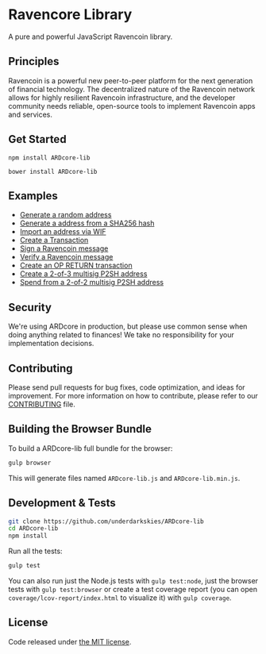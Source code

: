 Ravencore Library
=======

A pure and powerful JavaScript Ravencoin library.

## Principles

Ravencoin is a powerful new peer-to-peer platform for the next generation of financial technology. The decentralized nature of the Ravencoin network allows for highly resilient Ravencoin infrastructure, and the developer community needs reliable, open-source tools to implement Ravencoin apps and services.

## Get Started

```
npm install ARDcore-lib
```

```
bower install ARDcore-lib
```

## Examples

* [Generate a random address](https://github.com/underdarkskies/ARDcore-lib/blob/master/docs/examples.md#generate-a-random-address)
* [Generate a address from a SHA256 hash](https://github.com/underdarkskies/ARDcore-lib/blob/master/docs/examples.md#generate-a-address-from-a-sha256-hash)
* [Import an address via WIF](https://github.com/underdarkskies/ARDcore-lib/blob/master/docs/examples.md#import-an-address-via-wif)
* [Create a Transaction](https://github.com/underdarkskies/ARDcore-lib/blob/master/docs/examples.md#create-a-transaction)
* [Sign a Ravencoin message](https://github.com/underdarkskies/ARDcore-lib/blob/master/docs/examples.md#sign-a-ARDcoin-message)
* [Verify a Ravencoin message](https://github.com/underdarkskies/ARDcore-lib/blob/master/docs/examples.md#verify-a-ARDcoin-message)
* [Create an OP RETURN transaction](https://github.com/underdarkskies/ARDcore-lib/blob/master/docs/examples.md#create-an-op-return-transaction)
* [Create a 2-of-3 multisig P2SH address](https://github.com/underdarkskies/ARDcore-lib/blob/master/docs/examples.md#create-a-2-of-3-multisig-p2sh-address)
* [Spend from a 2-of-2 multisig P2SH address](https://github.com/underdarkskies/ARDcore-lib/blob/master/docs/examples.md#spend-from-a-2-of-2-multisig-p2sh-address)


## Security

We're using ARDcore in production, but please use common sense when doing anything related to finances! We take no responsibility for your implementation decisions.

## Contributing

Please send pull requests for bug fixes, code optimization, and ideas for improvement. For more information on how to contribute, please refer to our [CONTRIBUTING](https://github.com/underdarkskies/ARDcore-lib/blob/master/CONTRIBUTING.md) file.

## Building the Browser Bundle

To build a ARDcore-lib full bundle for the browser:

```sh
gulp browser
```

This will generate files named `ARDcore-lib.js` and `ARDcore-lib.min.js`.

## Development & Tests

```sh
git clone https://github.com/underdarkskies/ARDcore-lib
cd ARDcore-lib
npm install
```

Run all the tests:

```sh
gulp test
```

You can also run just the Node.js tests with `gulp test:node`, just the browser tests with `gulp test:browser`
or create a test coverage report (you can open `coverage/lcov-report/index.html` to visualize it) with `gulp coverage`.

## License

Code released under [the MIT license](https://github.com/underdarkskies/ARDcore-lib/blob/master/LICENSE).
